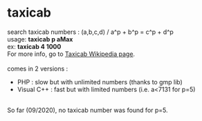 # taxicab
search taxicab numbers : (a,b,c,d) / a^p + b^p = c^p + d^p<br/>
usage: <b>taxicab p aMax</b><br/>
ex: <b>taxicab 4 1000</b><br/>
For more info, go to <a href="https://en.wikipedia.org/wiki/Taxicab_number" target="_blank">Taxicab Wikipedia page</a>.<br/>
<br/>
comes in 2 versions :<ul>
<li>PHP : slow but with unlimited numbers (thanks to gmp lib)</li>
<li>Visual C++ : fast but with limited numbers (i.e. a<7131 for p=5)</li>
</ul>
<br/>
So far (09/2020), no taxicab number was found for p=5.
